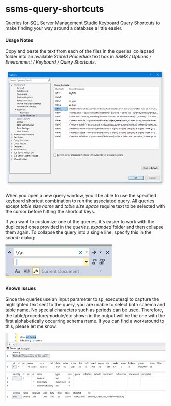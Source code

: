 # ssms-query-shortcuts
Queries for SQL Server Management Studio Keyboard Query Shortcuts to make finding your way around a database a little easier.



#### Usage Notes

Copy and paste the text from each of the files in the queries_collapsed folder into an available *Stored Procedure* text box in *SSMS / Options / Environment / Keyboard / Query Shortcuts*. 

![options](images\options.png)

When you open a new query window, you'll be able to use the specified keyboard shortcut combination to run the associated query. All queries except *table size name* and *table size space* require text to be selected with the cursor before hitting the shortcut keys.

If you want to customize one of the queries, it's easier to work with the duplicated ones provided in the *queries_expanded* folder and then collapse them again. To collapse the query into a single line, specify this in the *search* dialog:

![search](images\search.png)



#### Known Issues

Since the queries use an input parameter to sp_executesql to capture the highlighted text sent to the query, you are unable to select both schema and table name. No special characters such as periods can be used. Therefore, the table/procedure/module/etc shown in the output will be the one with the first alphabetically occurring schema name. If you can find a workaround to this, please let me know.



![output](images\output.png)
